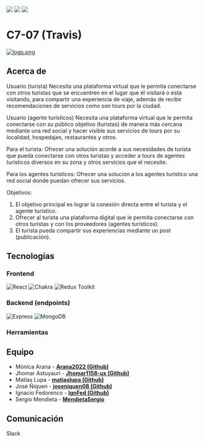 ![](<https://img.shields.io/badge/node-16.17.0%20(LTS)-red>) ![](https://img.shields.io/badge/npm-8.19.2-orange) ![](https://img.shields.io/badge/Typescript-4.8.3-lightgrey) ![]()![]()![]()![]()

# C7-07 (Travis)

[![logo.png](https://i.postimg.cc/BQJNLSVp/logo.png)](https://postimg.cc/yWr02HB3)

## Acerca de

Usuario (turista) Necesita una plataforma virtual que le permita conectarse con otros turistas que se encuentren en el lugar que él visitará o está visitando, para compartir una experiencia de viaje, además de recibir recomendaciones de servicios como son tours por la ciudad.

Usuario (agente turísticos) Necesita una plataforma virtual que le permita conectarse con su público objetivo (turistas) de manera más cercana mediante una red social y hacer visible sus servicios de tours por su localidad, hospedajes, restaurantes y otros.

Para el turista: Ofrecer una solución acorde a sus necesidades de turista que pueda conectarse con otros turistas y acceder a tours de agentes turísticos diversos en su zona y otros servicios que el necesite.

Para los agentes turísticos: Ofrecer una solución a los agentes turístico una red social donde puedan ofrecer sus servicios.

Objetivos:

1. El objetivo principal es lograr la conexión directa entre el turista y el agente turístico.
2. Ofrecer al turista una plataforma digital que le permita conectarse con otros turistas y con los proveedores (agentes turísticos).
3. El turista pueda compartir sus experiencias mediante un post (publicación).

## Tecnologías

### Frontend

![React](https://img.shields.io/badge/-React-white?style=flat&logo=React)
![Chakra](https://img.shields.io/badge/-Chakra%20UI-white?style=flat&logo=Chakra%20UI)
![Redux Toolkit](https://img.shields.io/badge/-Redux%20Toolkit-white?style=flat&logo=Redux)

### Backend (endpoints)

![Express](https://img.shields.io/badge/-Express-white?style=flat&logo=Express)
![MongoDB](https://img.shields.io/badge/-MongoDB-white?style=flat&logo=MongoDB)

### Herramientas

## Equipo

- Mónica Arana - **[Arana2022 (Github)](https://github.com/Arana2022)**
- Jhomar Astuyauri - **[Jhomar1158-ux (Github)](https://github.com/Jhomar1158-ux)**
- Matías Lupa - **[matiaslupa (Github)](https://github.com/matiaslupa)**
- José Ñiquen - **[joseniquen08 (Github)](https://github.com/joseniquen08)**
- Ignacio Fedorenco - **[IgnFed (Github)](https://github.com/IgnFed)**
- Sergio Mendieta - **[MendietaSergio](https://github.com/MendietaSergio)**

## Comunicación

Slack
